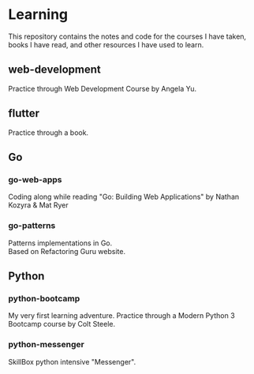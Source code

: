 # Learning

This repository contains the notes and code for the courses I have taken, books I have read, and other resources I have used to learn.

## web-development
Practice through Web Development Course by Angela Yu.

## flutter
Practice through a book.

## Go
### go-web-apps
Coding along while reading "Go: Building Web Applications" by Nathan Kozyra &amp; Mat Ryer

### go-patterns
Patterns implementations in Go.<br>
Based on Refactoring Guru website.

## Python
### python-bootcamp
My very first learning adventure. Practice through a Modern Python 3 Bootcamp course by Colt Steele.

### python-messenger
SkillBox python intensive "Messenger".
